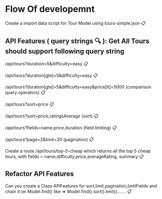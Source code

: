 # Flow Of developemnt

Create a import data script for Tour Model using tours-simple.json :clipboard:

## API Features ( query strings :mag: ): Get All Tours should support following query string

/api/tours?duration=5&difficulty=easy :clipboard:

/api/tours?duration[gte]=5&difficulty=easy :clipboard:

/api/tours?duration[gte]=5&difficulty=easy&price[lt]=5000 (comparison query operators) :clipboard:

/api/tours?sort=price :clipboard:

/api/tours?sort=price,ratingsAverage (sort) :clipboard:

/api/tours?fields=name,price,duration (field limiting) :clipboard:

/api/tours?page=2&limit=20 (pagination) :clipboard:

Create a route /api/tours/top-5-cheap which returns all the top 5 cheap tours, with fields = name,difficulty,price,averageRating, summary :clipboard:

## Refactor API Features

Can you create a Class APIFeatures for sort,limit,pagination,limitFields and chain it on Model.find() like => Model.find().sort().limit()....... :clipboard:
